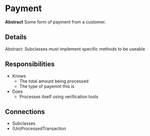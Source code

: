# Payment

**Abstract**
Some form of payment from a customer.

## Details

<!-- List out the key attributes of the class here -->
Abstract: Subclasses must implement specific methods to be useable

## Responsibilities

<!-- List out the responsibilites here -->
* Knows
  * The total amount being processed
  * The type of payemnt this is
* Does
  * Processes itself using verification tools

## Connections

<!-- List out the classes this class will interact with -->
* Subclasses
* (Un)ProcessedTransaction

